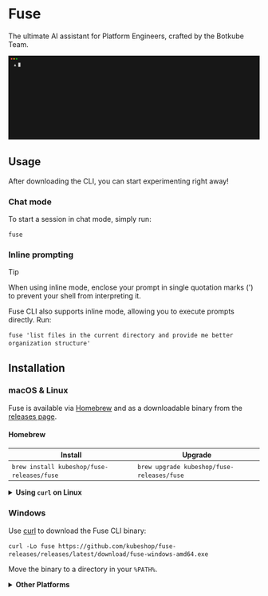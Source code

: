 # Fuse

The ultimate AI assistant for Platform Engineers, crafted by the Botkube Team.

![Using fuse in CLI](docs/assets/prompt.gif)

## Usage

After downloading the CLI, you can start experimenting right away!

### Chat mode

To start a session in chat mode, simply run:

```shell
fuse
```

### Inline prompting

> [!TIP]
> When using inline mode, enclose your prompt in single quotation marks (') to prevent your shell from interpreting it.

Fuse CLI also supports inline mode, allowing you to execute prompts directly. Run:

```shell
fuse 'list files in the current directory and provide me better organization structure'
```

## Installation

### macOS & Linux

Fuse is available via [Homebrew](https://brew.sh) and as a downloadable binary from the [releases page](https://github.com/kubeshop/fuse-releases/releases).

#### Homebrew

| Install                                    | Upgrade                                    |
|--------------------------------------------|--------------------------------------------|
| `brew install kubeshop/fuse-releases/fuse` | `brew upgrade kubeshop/fuse-releases/fuse` |

<details><summary><strong>Using <code>curl</code> on Linux</strong></summary>
<p>


Download the Fuse CLI binary and move it to a directory in your `$PATH`:

```shell
curl -Lo fuse https://github.com/kubeshop/fuse-releases/releases/latest/download/fuse-linux-amd64
chmod +x fuse && mv fuse /usr/local/bin/fuse
```

> [!NOTE]
> You may need to use sudo to run the mv command as it moves the binary file to the `/usr/local/bin/` directory.

</p>
</details> 

### Windows

Use [curl](https://curl.se/windows/) to download the Fuse CLI binary:

```shell
curl -Lo fuse https://github.com/kubeshop/fuse-releases/releases/latest/download/fuse-windows-amd64.exe
```

Move the binary to a directory in your `%PATH%`.

<details><summary><strong>Other Platforms</strong></summary>
<p>


Download the Fuse CLI binary and move it to a directory in your `$PATH`/`%PATH%`:

```shell
export OS=<your-os> # allowed values: darwin, linux, windows
export ARCH=<your-arch> # allowed values: amd64, arm64, armv7
export SUFFIX="" # set to ".exe" if OS is 'windows'
curl -Lo fuse https://github.com/kubeshop/fuse-releases/releases/latest/download/fuse-${OS}-${ARCH}${SUFFIX}
chmod +x fuse && mv fuse /usr/local/bin/fuse
```

</p>
</details> 
